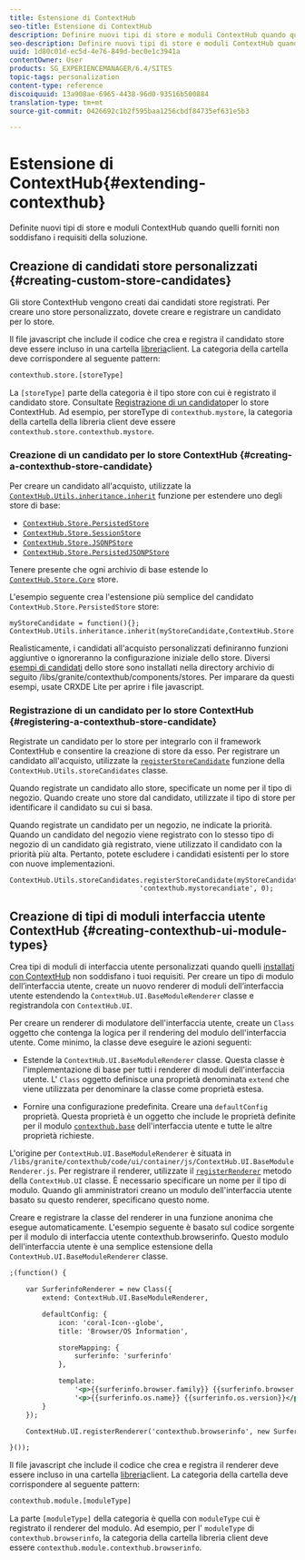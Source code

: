```yaml
---
title: Estensione di ContextHub
seo-title: Estensione di ContextHub
description: Definire nuovi tipi di store e moduli ContextHub quando quelli forniti non soddisfano i requisiti della soluzione
seo-description: Definire nuovi tipi di store e moduli ContextHub quando quelli forniti non soddisfano i requisiti della soluzione
uuid: 1d80c01d-ec5d-4e76-849d-bec0e1c3941a
contentOwner: User
products: SG_EXPERIENCEMANAGER/6.4/SITES
topic-tags: personalization
content-type: reference
discoiquuid: 13a908ae-6965-4438-96d0-93516b500884
translation-type: tm+mt
source-git-commit: 0426692c1b2f595baa1256cbdf84735ef631e5b3

---
```



# Estensione di ContextHub{#extending-contexthub}

Definite nuovi tipi di store e moduli ContextHub quando quelli forniti non soddisfano i requisiti della soluzione.

## Creazione di candidati store personalizzati {#creating-custom-store-candidates}

Gli store ContextHub vengono creati dai candidati store registrati. Per creare uno store personalizzato, dovete creare e registrare un candidato per lo store.

Il file javascript che include il codice che crea e registra il candidato store deve essere incluso in una cartella [libreria](/help/sites-developing/clientlibs.md#creating-client-library-folders)client. La categoria della cartella deve corrispondere al seguente pattern:

```xml
contexthub.store.[storeType]
```

La `[storeType]` parte della categoria è il tipo store con cui è registrato il candidato store. Consultate [Registrazione di un candidato](/help/sites-developing/ch-extend.md#registering-a-contexthub-store-candidate)per lo store ContextHub. Ad esempio, per storeType di `contexthub.mystore`, la categoria della cartella della libreria client deve essere `contexthub.store.contexthub.mystore`.

### Creazione di un candidato per lo store ContextHub {#creating-a-contexthub-store-candidate}

Per creare un candidato all&#39;acquisto, utilizzate la [`ContextHub.Utils.inheritance.inherit`](/help/sites-developing/contexthub-api.md#inherit-child-parent) funzione per estendere uno degli store di base:

* [`ContextHub.Store.PersistedStore`](/help/sites-developing/contexthub-api.md#contexthub-store-persistedstore)
* [`ContextHub.Store.SessionStore`](/help/sites-developing/contexthub-api.md#contexthub-store-sessionstore)
* [`ContextHub.Store.JSONPStore`](/help/sites-developing/contexthub-api.md#contexthub-store-jsonpstore)
* [`ContextHub.Store.PersistedJSONPStore`](/help/sites-developing/contexthub-api.md#contexthub-store-persistedjsonpstore)

Tenere presente che ogni archivio di base estende lo [`ContextHub.Store.Core`](/help/sites-developing/contexthub-api.md#contexthub-store-core) store.

L&#39;esempio seguente crea l&#39;estensione più semplice del candidato `ContextHub.Store.PersistedStore` store:

```
myStoreCandidate = function(){};
ContextHub.Utils.inheritance.inherit(myStoreCandidate,ContextHub.Store.PersistedStore);
```

Realisticamente, i candidati all&#39;acquisto personalizzati definiranno funzioni aggiuntive o ignoreranno la configurazione iniziale dello store. Diversi [esempi di candidati](/help/sites-developing/ch-samplestores.md) dello store sono installati nella directory archivio di seguito /libs/granite/contexthub/components/stores. Per imparare da questi esempi, usate CRXDE Lite per aprire i file javascript.

### Registrazione di un candidato per lo store ContextHub {#registering-a-contexthub-store-candidate}

Registrate un candidato per lo store per integrarlo con il framework ContextHub e consentire la creazione di store da esso. Per registrare un candidato all&#39;acquisto, utilizzate la [`registerStoreCandidate`](/help/sites-developing/contexthub-api.md#registerstorecandidate-store-storetype-priority-applies) funzione della `ContextHub.Utils.storeCandidates` classe.

Quando registrate un candidato allo store, specificate un nome per il tipo di negozio. Quando create uno store dal candidato, utilizzate il tipo di store per identificare il candidato su cui si basa.

Quando registrate un candidato per un negozio, ne indicate la priorità. Quando un candidato del negozio viene registrato con lo stesso tipo di negozio di un candidato già registrato, viene utilizzato il candidato con la priorità più alta. Pertanto, potete escludere i candidati esistenti per lo store con nuove implementazioni.

```
ContextHub.Utils.storeCandidates.registerStoreCandidate(myStoreCandidate, 
                                'contexthub.mystorecandiate', 0);
```

## Creazione di tipi di moduli interfaccia utente ContextHub {#creating-contexthub-ui-module-types}

Crea tipi di moduli di interfaccia utente personalizzati quando quelli [installati con ContextHub](/help/sites-developing/ch-samplemodules.md) non soddisfano i tuoi requisiti. Per creare un tipo di modulo dell’interfaccia utente, create un nuovo renderer di moduli dell’interfaccia utente estendendo la `ContextHub.UI.BaseModuleRenderer` classe e registrandola con `ContextHub.UI`.

Per creare un renderer di modulatore dell&#39;interfaccia utente, create un `Class` oggetto che contenga la logica per il rendering del modulo dell&#39;interfaccia utente. Come minimo, la classe deve eseguire le azioni seguenti:

* Estende la `ContextHub.UI.BaseModuleRenderer` classe. Questa classe è l&#39;implementazione di base per tutti i renderer di moduli dell&#39;interfaccia utente. L&#39; `Class` oggetto definisce una proprietà denominata `extend` che viene utilizzata per denominare la classe come proprietà estesa.

* Fornire una configurazione predefinita. Creare una `defaultConfig` proprietà. Questa proprietà è un oggetto che include le proprietà definite per il modulo [`contexthub.base`](/help/sites-developing/ch-samplemodules.md#contexthub-base-ui-module-type) dell&#39;interfaccia utente e tutte le altre proprietà richieste.

L&#39;origine per `ContextHub.UI.BaseModuleRenderer` è situata in `/libs/granite/contexthub/code/ui/container/js/ContextHub.UI.BaseModuleRenderer.js`.  Per registrare il renderer, utilizzate il [`registerRenderer`](/help/sites-developing/contexthub-api.md#registerrenderer-moduletype-renderer-dontrender) metodo della `ContextHub.UI` classe. È necessario specificare un nome per il tipo di modulo. Quando gli amministratori creano un modulo dell&#39;interfaccia utente basato su questo renderer, specificano questo nome.

Creare e registrare la classe del renderer in una funzione anonima che esegue automaticamente. L&#39;esempio seguente è basato sul codice sorgente per il modulo di interfaccia utente contexthub.browserinfo. Questo modulo dell&#39;interfaccia utente è una semplice estensione della `ContextHub.UI.BaseModuleRenderer` classe.

```xml
;(function() {

    var SurferinfoRenderer = new Class({
        extend: ContextHub.UI.BaseModuleRenderer,

        defaultConfig: {
            icon: 'coral-Icon--globe',
            title: 'Browser/OS Information',

            storeMapping: {
                surferinfo: 'surferinfo'
            },

            template:
                '<p>{{surferinfo.browser.family}} {{surferinfo.browser.version}}</p>' +
                '<p>{{surferinfo.os.name}} {{surferinfo.os.version}}</p>'
        }
    });

    ContextHub.UI.registerRenderer('contexthub.browserinfo', new SurferinfoRenderer());

}());
```

Il file javascript che include il codice che crea e registra il renderer deve essere incluso in una cartella [libreria](/help/sites-developing/clientlibs.md#creating-client-library-folders)client. La categoria della cartella deve corrispondere al seguente pattern:

```xml
contexthub.module.[moduleType]
```

La parte `[moduleType]` della categoria è quella con `moduleType` cui è registrato il renderer del modulo. Ad esempio, per l&#39; `moduleType` di `contexthub.browserinfo`, la categoria della cartella libreria client deve essere `contexthub.module.contexthub.browserinfo`.
